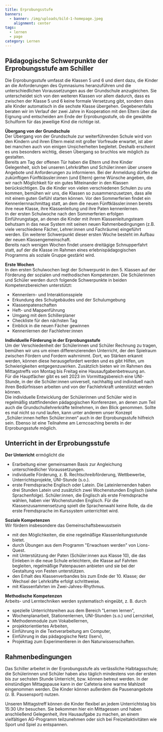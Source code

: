 ```yaml
---
title: Erprobungsstufe
banners:
  - banner: /img/uploads/bild-1-homepage.jpeg
    alignment: center
tags:
  - lernen
  - page
category: Lernen
---
```

## Pädagogische Schwerpunkte der Erprobungsstufe am Schiller 

Die Erprobungsstufe umfasst die Klassen 5 und 6 und dient dazu, die Kinder an die Anforderungen des Gymnasiums heranzuführen und die unterschiedlichen Voraussetzungen aus der Grundschule anzugleichen. Sie unterscheidet sich von den weiteren Klassen vor allem dadurch, dass es zwischen der Klasse 5 und 6 keine formale Versetzung gibt, sondern dass alle Kinder automatisch in die sechste Klasse übergehen. Gegebenenfalls beraten wir im Verlauf der zwei Jahre in Kooperation mit den Eltern über die Eignung und entscheiden am Ende der Erprobungsstufe, ob die gewählte Schulform für das jeweilige Kind die richtige ist. 



**Übergang von der Grundschule** \
Der Übergang von der Grundschule zur weiterführenden Schule wird von den Kindern und ihren Eltern meist mit großer Vorfreude erwartet, ist aber bei manchen auch von einigen Unsicherheiten begleitet. Deshalb erscheint es uns besonders wichtig, diesen Übergang so bruchlos wie möglich zu gestalten.  \
Bereits am Tag der offenen Tür haben die Eltern und ihre Kinder Gelegenheit, sich bei unseren Lehrkräften und Schüler:innen über unsere Angebote und Anforderungen zu informieren. Bei der Anmeldung dürfen die zukünftigen Fünftklässler:innen (und Eltern) gerne Wünsche angeben, die wir nach Möglichkeit für ein gutes Miteinander in den Klassen berücksichtigen. Da die Kinder von vielen verschiedenen Schulen zu uns kommen, bemühen wir uns, die Klassen so zusammenzusetzen, dass alle mit einem guten Gefühl starten können. Vor den Sommerferien findet ein Kennenlernnachmittag statt, an dem die neuen Fünftklässler:innen bereits ihre neue Klasse, ihre Klassenleitung und ihre Paten kennenlernen.  \
In der ersten Schulwoche nach den Sommerferien erfolgen Einführungstage, an denen die Kinder mit ihrem Klassenleitungsteam behutsam in das neue System mit seinen neuen Rahmenbedingungen (z.B. viele verschiedene Fächer, Lehrer:innen und Fachräume) eingeführt werden. Ein weiterer Schwerpunkt dieser ersten Woche besteht im Aufbau der neuen Klassengemeinschaft. \
Bereits nach wenigen Wochen findet unsere dreitägige Schnupperfahrt statt, auf der die Klasse im Rahmen eines erlebnispädagogischen Programms als soziale Gruppe gestärkt wird. 



**Erste Wochen**  \
In den ersten Schulwochen liegt der Schwerpunkt in den 5. Klassen auf der Förderung der sozialen und methodischen Kompetenzen. Die Schülerinnen und Schüler werden durch folgende Schwerpunkte in beiden Kompetenzbereichen unterstützt: 

* Kennenlern- und Interaktionsspiele 
* Erkundung des Schulgebäudes und der Schulumgebung 
* Klassenpatenschaften 
* Heft- und Mappenführung 
* Umgang mit dem Schillerplaner 
* Checkliste für den nächsten Tag 
* Einblick in die neuen Fächer gewinnen 
* Kennenlernen der Fachlehrer:innen 



**Individuelle Förderung in der Erprobungsstufe** \
Um der Verschiedenheit der Schülerinnen und Schüler Rechnung zu tragen, bemühen wir uns um einen differenzierenden Unterricht, der den Spielraum zwischen Fördern und Fordern wahrnimmt. Dort, wo Stärken erkannt werden, können diese herausgefordert werden und es gibt Hilfen, um Schwierigkeiten entgegenzuwirken. Zusätzlich bieten wir im Rahmen des Mittagstreffs von Montag bis Freitag eine Hausaufgabenbetreuung an. \
Für die Hauptfächer gibt es seit 2023 im Vormittagsbereich eine UNI-Stunde, in der die Schüler:innen universell, nachhaltig und individuell nach ihren Bedürfnissen arbeiten und von der Fachlehrkraft unterstützt werden können. \
Die individuelle Entwicklung der Schülerinnen und Schüler wird in regelmäßig stattfindenden pädagogischen Konferenzen, an denen zum Teil auch die Grundschullehrerkräfte teilnehmen, in den Blick genommen. Sollte es mal nicht so rund laufen, kann unter anderem unser Konzept „Schüler:innen helfen Schüler:innen“ auch in der Erprobungsstufe hilfreich sein. Ebenso ist eine Teilnahme am Lerncoaching bereits in der Erprobungsstufe möglich.



## Unterricht in der Erprobungsstufe 

**Der Unterricht** ermöglicht die 

* Erarbeitung einer gemeinsamen Basis zur Angleichung unterschiedlicher Voraussetzungen. 
* individuelle Förderung, z. B. Rechtschreibförderung, Wettbewerbe, Unterrichtsprojekte, UNI-Stunde (s.o.). 
* erste Fremdsprache Englisch oder Latein. Die Lateinlernenden haben drei Stunden Latein und zusätzlich zwei Wochenstunden Englisch (siehe Sprachenfolge). Schüler:innen, die Englisch als erste Fremdsprache wählen, haben vier Wochenstunden Englisch. Für die Klassenzusammensetzung spielt die Sprachenwahl keine Rolle, da die erste Fremdsprache im Kurssystem unterrichtet wird. 



 



**Soziale Kompetenzen**\
Wir fördern insbesondere das Gemeinschaftsbewusstsein 

* mit den Möglichkeiten, die eine regelmäßige Klassenleitungsstunde bietet. 
* durch Übungen aus dem Programm "Erwachsen werden" von Lions-Quest. 
* mit Unterstützung der Paten (Schüler:innen aus Klasse 10), die das Einleben in die neue Schule erleichtern, die Klasse auf Fahrten begleiten, regelmäßige Patenpausen anbieten und sie bei der Gestaltung von Festen unterstützen. 
* den Erhalt des Klassenverbandes bis zum Ende der 10. Klasse; der Wechsel der Lehrkräfte erfolgt schrittweise. 
* mit Klassenfahrten im Zwei-Jahres-Rhythmus. 

 

**Methodische Kompetenzen** \
Arbeits- und Lerntechniken werden systematisch eingeübt, z. B. durch 

* spezielle Unterrichtsreihen aus dem Bereich "Lernen lernen", 
* Wochenplanarbeit, Stationenlernen, UNI-Stunden (s.o.) und Lernzirkel, 
* Methodenmodule zum Vokabellernen, 
* projektorientiertes Arbeiten, 
* Einführung in die Textverarbeitung am Computer, 
* Einführung in das pädagogische Netz (Iserv), 
* Projekttag zum Experimentieren in den Naturwissenschaften. 



## Rahmenbedingungen 

Das Schiller arbeitet in der Erprobungsstufe als verlässliche Halbtagsschule; die Schülerinnen und Schüler haben also täglich mindestens von der ersten bis zur sechsten Stunde Unterricht, bzw. können betreut werden. In der einstündigen Mittagspause kann in der Cafeteria eine warme Mahlzeit eingenommen werden. Die Kinder können außerdem die Pausenangebote (z. B. Pausensport) nutzen. 

Unseren Mittagstreff können die Kinder flexibel an jedem Unterrichtstag bis 15:30 Uhr besuchen. Sie bekommen hier ein Mittagessen und haben anschließend Gelegenheit, ihre Hausaufgabe zu machen, an einem vielfältigen AG-Programm teilzunehmen oder sich bei Freizeitaktivitäten wie Sport und Spiel zu entspannen.